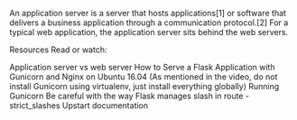 An application server is a server that hosts applications[1] or software that delivers a business application through a communication protocol.[2] For a typical web application, the application server sits behind the web servers.

Resources
Read or watch:

Application server vs web server
How to Serve a Flask Application with Gunicorn and Nginx on Ubuntu 16.04 (As mentioned in the video, do not install Gunicorn using virtualenv, just install everything globally)
Running Gunicorn
Be careful with the way Flask manages slash in route - strict_slashes
Upstart documentation
